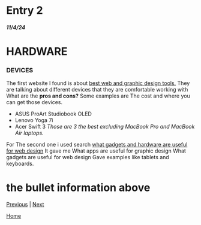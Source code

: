 # Entry 2
##### 11/4/24

# HARDWARE
### DEVICES 
The first website I found is about
[best web and graphic design tools.](https://www.designity.com/blog/the-best-graphic-design-tools-every-designer-needs)
They are talking about different devices that they are comfortable working with
 What are the **pros and cons?**
Some examples are 
The cost and where you can get those devices.
* ASUS ProArt Studiobook OLED
* Lenovo Yoga 7i
* Acer Swift 3 
_Those are 3 the best excluding MacBook Pro  and MacBook Air laptops._

For The second one i used search [what gadgets and hardware are useful for web design](https://wpengine.com/resources/web-design-tools/)
It gave me
What apps are useful for graphic design
What gadgets are useful for web design 
Gave examples like tablets and keyboards.

# the bullet information above

[Previous](entry01.md) | [Next](entry03.md)

[Home](../README.md)
